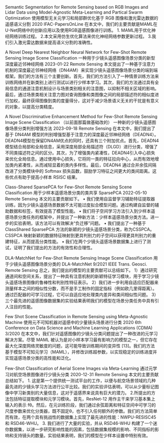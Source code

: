 Semantic Segmentation for Remote Sensing based on RGB Images and Lidar Data using Model-Agnostic Meta-Learning and Partical Swarm Optimization
使用模型无关元学习和局部群优化基于 RGB 图像和激光雷达数据的遥感语义分割
2020
IFAC-PapersOnLine
在本文中，我们的主要贡献是MAML在U-Net网络中的创新应用以及使用RGB遥感图像进行训练。 1. MAML用于优化神经网络训练过程。 2.本文采用仿生优化算法来优化神经网络参数更新过程。 3.我们引入激光雷达数据来提高语义分割的准确性。


A Novel Deep Nearest Neighbor Neural Network for Few-Shot Remote Sensing Image Scene Classification
一种用于少镜头遥感图像场景分类的新型深度最近邻神经网络
2023-01-22
Remote Sensing
本文提出了一种基于注意力机制的深度最近邻神经网络（DN4AM）来实现少镜头遥感图像场景分类的端到端框架。我们的方法有三个主要创新。首先，我们的方法引入了一种情景训练方法来训练网络并在新类别上进行测试以进行少样本学习。其次，我们的方法通过具有全局信息的通道注意机制设计与场景类别相关的注意图，以抑制不相关区域的影响。最后，通过场景类相关注意力图对查询图像和类图像之间的局部描述符的相似度进行加权，最终获得图像到类的度量得分，这对于减少场景语义无关的干扰是有意义的对象，以提高分类精度。

A Novel Discriminative Enhancement Method for Few-Shot Remote Sensing Image Scene Classification  （以前面那篇做基础改的）
一种新的少镜头遥感图像场景分类判别增强方法
2023-09-18
Remote Sensing
在本文中，我们提出了基于 DN4AM 模型的判别增强型基于注意力的深度最近邻神经网络（DEADN4）。 DEADN4模型在保留DN4AM优点的同时，还具有三个附加优点。首先，DEADN4模型结合局部和全局信息，采用深度局部全局描述符（DLGD）进行分类，增强了不同类描述符之间的区分。其次，为了增强类内紧凑性，DEADN4引入中心损失来优化全局信息。通过使用中心损失，它将同一类的特征拉向中心，从而有效地增加类内紧凑性，从而减轻显着的类内多样性。最后，DEADN4 通过合并余弦间隔改进了分类模块中的 Softmax 损失函数，鼓励学习特征之间更大的类间距离。这些优点有助于提高小样本 RSISC 结果。

Class-Shared SparsePCA for Few-Shot Remote Sensing Scene Classification
用于少样本遥感场景分类的类共享 SparsePCA
2022-05-10
Remote Sensing
本文的主要贡献如下。 • 我们使用自监督学习辅助特征提取器训练，因为少镜头遥感场景数据不太可能过度拟合模型问题。通过构建自监督的辅助数据和标签，有效提高了模型性能。 • 我们将子空间学习方法引入到少样本遥感场景分类任务的框架中，并提出了一种新方法：少样本遥感场景分类方法。进一步的实验表明，该方法可以有效解决“负迁移”问题。 • 我们提出了一种基于ClassShared SparsePCA 方法的新颖的少镜头遥感场景分类，称为CSSPCA。 CSSPCA 映射新颖的数据特征映射到更具判别力的子空间以获得更具判别力的重建特征，从而提高分类性能。 • 我们在两个少镜头遥感场景数据集上进行了测试，证明了我们提出的方法的有效性和合理性。

DLA-MatchNet for Few-Shot Remote Sensing Image Scene Classification
用于少镜头遥感图像场景分类的 DLA-MatchNet
9/2021
IEEE Trans. Geosci. Remote Sensing
总之，我们提出的模型的主要贡献可以总结如下。 1）通过研究通道间和空间关系，提出了一种具有注意机制的新颖特征学习模块，用于学习少镜头遥感场景图像的鲁棒性和判别性特征表示。 2）我们进一步利用自适应匹配器来测量样本之间的相似性分数，而不是手工制作的固定指标（例如欧几里得距离）。通过匹配器的可学习过程，它可以自适应地处理类内差异和类间相似性问题。 3）三个最先进的遥感图像数据集的实验结果表明我们的模型在场景分类任务中具有引人注目的性能。

Few Shot Scene Classification in Remote Sensing using Meta-Agnostic Machine
使用元不可知机器对遥感中的少量镜头场景进行分类
2020 6th Conference on Data Science and Machine Learning Applications (CDMA)
3/2020
在本文中，我们针对遥感图像的少镜头分类问题提出了一种改进的元学习解决方案。尽管 MAML 被认为是对小样本学习最有影响力的模型之一，但它存在最大化深度网络灵敏度的问题，这可能导致训练期间的变异性 [13]。我们的方法基于模型不可知元学习（MAML），并修改训练超参数，以实现稳定的训练进度并实现遥感场景分类的高性能和泛化。

Few-Shot Classification of Aerial Scene Images via Meta-Learning
通过元学习对航空场景图像进行少镜头分类
2020-12-31
Remote Sensing
本文的主要贡献总结如下。 1. 这是第一个提供统一测试平台的工作，以便与航空场景领域的几种最先进的少镜头学习方法进行公平比较。我们的实验评估表明，可以从少量标记图像中学习新类别的大量信息，这对于遥感界来说具有巨大的潜力。 2.所提出的方法包括特征提取模块和元学习模块。首先，ResNet-12 用作主干来学习基本集上输入的表示 fθ。然后，在元训练阶段，我们通过余弦距离和特征空间中可学习的尺度参数来优化分类器，既不固定θ，也不引入任何额外的参数。我们的方法简单而有效，在两个具有挑战性的数据集上实现了最先进的性能：NWPU-RESISC45 和 RSD46-WHU。 3. 我们进行了大量的实验，并从 RSD46-WHU 构建了一个迷你数据集，以进一步研究影响性能的因素，包括数据集规模的影响、不同指标的影响和支持镜头的数量。实验结果表明，我们的模型在少样本设置中特别有效。


